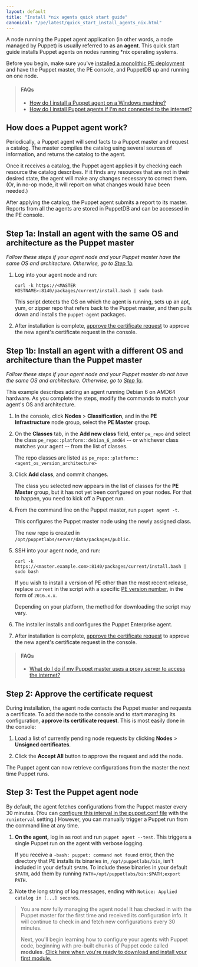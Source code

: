 ```yaml
---
layout: default
title: "Install *nix agents quick start guide"
canonical: "/pe/latest/quick_start_install_agents_nix.html"
---
```


A node running the Puppet agent application (in other words, a node managed by Puppet) is usually referred to as an **agent**. This quick start guide installs Puppet agents on nodes running *nix operating systems. 

Before you begin, make sure you've [installed a monolithic PE deployment](./quick_start_install_mono.html) and have the Puppet master, the PE console, and PuppetDB up and running on one node.

>#### FAQs
>
> * [How do I install a Puppet agent on a Windows machine?](./quick_start_install_agents_windows.html)
> * [How do I install Puppet agents if I'm not connected to the internet?](./install_agents.html#installing-agents-in-a-puppet-enterprise-infrastructure-without-internet-access)

## How does a Puppet agent work?

Periodically, a Puppet agent will send facts to a Puppet master and request a catalog. The master compiles the catalog using several sources of information, and returns the catalog to the agent.

Once it receives a catalog, the Puppet agent applies it by checking each resource the catalog describes. If it finds any resources that are not in their desired state, the agent will make any changes necessary to correct them. (Or, in no-op mode, it will report on what changes would have been needed.)

After applying the catalog, the Puppet agent submits a report to its master. Reports from all the agents are stored in PuppetDB and can be accessed in the PE console.

## Step 1a: Install an agent with the same OS and architecture as the Puppet master

_Follow these steps if your agent node and your Puppet master have the same OS and architecture. Otherwise, go to [Step 1b](./quick_start_install_agents_nix.html#step-1b-install-an-agent-with-a-different-os-and-architecture-than-the-puppet-master)._

1. Log into your agent node and run:

   ```
   curl -k https://<MASTER HOSTNAME>:8140/packages/current/install.bash | sudo bash
   ```

   This script detects the OS on which the agent is running, sets up an apt, yum, or zipper repo that refers back to the Puppet master, and then pulls down and installs the `puppet-agent` packages.

2. After installation is complete, [approve the certificate request](./quick_start_install_agents_nix.html#step-2-approve-the-certificate-request) to approve the new agent's certificate request in the console.

## Step 1b: Install an agent with a different OS and architecture than the Puppet master

_Follow these steps if your agent node and your Puppet master do not have the same OS and architecture. Otherwise, go to [Step 1a](./quick_start_install_agents_nix.html#step-1a-install-an-agent-with-the-same-os-and-architecture-as-the-puppet-master)._

[add_repo]: ./images/quick/add_repo.png
[node_request]: ./images/console/request_indicator.png

This example describes adding an agent running Debian 6 on AMD64 hardware.
As you complete the steps, modify the commands to match your agent's OS and architecture. 

1. In the console, click **Nodes** > **Classification**, and in the **PE Infrastructure** node group, select the **PE Master** group.

2. On the **Classes** tab, in the __Add new class__ field, enter `pe_repo` and select the class `pe_repo::platform::debian_6_amd64` -- or whichever class matches your agent -- from the list of classes.

   The repo classes are listed as `pe_repo::platform::<agent_os_version_architecture>`

3. Click __Add class__, and commit changes.

   The class you selected now appears in the list of classes for the __PE Master__ group, but it has not yet been configured on your nodes. For that to happen, you need to kick off a Puppet run.

4. From the command line on the Puppet master, run `puppet agent -t`.

   This configures the Puppet master node using the newly assigned class.

   The new repo is created in `/opt/puppetlabs/server/data/packages/public`.

5. SSH into your agent node, and run:

   ```
   curl -k https://<master.example.com>:8140/packages/current/install.bash | sudo bash
   ```

   If you wish to install a version of PE other than the most recent release, replace `current` in the script with a specific [PE version number](./overview_version_table.html), in the form of `2016.x.x`.

   Depending on your platform, the method for downloading the script may vary.

6. The installer installs and configures the Puppet Enterprise agent.

7. After installation is complete, [approve the certificate request](./quick_start_install_agents_nix.html#step-2-approve-the-certificate-request) to approve the new agent's certificate request in the console.

>#### FAQs
>
> * [What do I do if my Puppet master uses a proxy server to access the internet?](./release_notes_known_issues_install.html#install-agents-with-different-os-when-puppet-master-is-behind-a-proxy)

## Step 2: Approve the certificate request

During installation, the agent node contacts the Puppet master and requests a certificate. To add the node to the console and to start managing its configuration, **approve its certificate request**. This is most easily done in the console:

1. Load a list of currently pending node requests by clicking **Nodes** > **Unsigned certificates**.

2. Click the __Accept All__ button to approve the request and add the node.

The Puppet agent can now retrieve configurations from the master the next time Puppet runs.

## Step 3: Test the Puppet agent node

By default, the agent fetches configurations from the Puppet master every 30 minutes. (You can [configure this interval in the puppet.conf file]({{puppet}}/config_file_main.html) with the `runinterval` setting.) However, you can manually trigger a Puppet run from the command line at any time.

1. **On the agent,** log in as root and run `puppet agent --test`. This triggers a single Puppet run on the agent with verbose logging.

   If you receive a `-bash: puppet: command not found` error, then the directory that PE installs its binaries in, `/opt/puppetlabs/bin`, isn't included in your default `$PATH`. To include these binaries in your default `$PATH`, add them by running `PATH=/opt/puppetlabs/bin:$PATH;export PATH`.

2. Note the long string of log messages, ending with `Notice: Applied catalog in [...] seconds`.

> You are now fully managing the agent node! It has checked in with the Puppet master for the first time and received its configuration info. It will continue to check in and fetch new configurations every 30 minutes. 
>
> Next, you'll begin learning how to configure your agents with Puppet code, beginning with pre-built chunks of Puppet code called **modules**. [Click here when you're ready to download and install your first module.](./quick_start_module_install_nix.html)  




